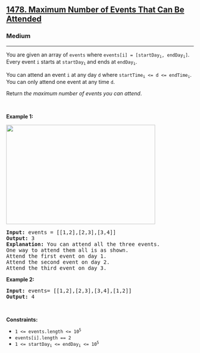 <h2><a href="https://leetcode.com/problems/maximum-number-of-events-that-can-be-attended/?envType=daily-question&envId=2025-07-07">1478. Maximum Number of Events That Can Be Attended</a></h2><h3>Medium</h3><hr><p>You are given an array of <code>events</code> where <code>events[i] = [startDay<sub>i</sub>, endDay<sub>i</sub>]</code>. Every event <code>i</code> starts at <code>startDay<sub>i</sub></code><sub> </sub>and ends at <code>endDay<sub>i</sub></code>.</p>

<p>You can attend an event <code>i</code> at any day <code>d</code> where <code>startTime<sub>i</sub> &lt;= d &lt;= endTime<sub>i</sub></code>. You can only attend one event at any time <code>d</code>.</p>

<p>Return <em>the maximum number of events you can attend</em>.</p>

<p>&nbsp;</p>
<p><strong class="example">Example 1:</strong></p>
<img alt="" src="https://assets.leetcode.com/uploads/2020/02/05/e1.png" style="width: 400px; height: 267px;" />
<pre>
<strong>Input:</strong> events = [[1,2],[2,3],[3,4]]
<strong>Output:</strong> 3
<strong>Explanation:</strong> You can attend all the three events.
One way to attend them all is as shown.
Attend the first event on day 1.
Attend the second event on day 2.
Attend the third event on day 3.
</pre>

<p><strong class="example">Example 2:</strong></p>

<pre>
<strong>Input:</strong> events= [[1,2],[2,3],[3,4],[1,2]]
<strong>Output:</strong> 4
</pre>

<p>&nbsp;</p>
<p><strong>Constraints:</strong></p>

<ul>
	<li><code>1 &lt;= events.length &lt;= 10<sup>5</sup></code></li>
	<li><code>events[i].length == 2</code></li>
	<li><code>1 &lt;= startDay<sub>i</sub> &lt;= endDay<sub>i</sub> &lt;= 10<sup>5</sup></code></li>
</ul>
